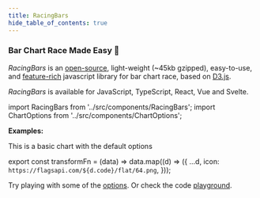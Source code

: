```yaml
---
title: RacingBars
hide_table_of_contents: true
---
```


<head>
  <title>RacingBars</title>
  <meta property="og:title" content="RacingBars" />
  <meta name="twitter:title" content="RacingBars" />
</head>

### **Bar Chart Race Made Easy 🎉**

_RacingBars_ is an [open-source](https://github.com/hatemhosny/racing-bars), light-weight (~45kb gzipped), easy-to-use, and [feature-rich](./features.md) javascript library for bar chart race, based on <a href="https://d3js.org" target="_blank" className="external">D3.js</a>.

_RacingBars_ is available for JavaScript, TypeScript, React, Vue and Svelte.

import RacingBars from '../src/components/RacingBars';
import ChartOptions from '../src/components/ChartOptions';

**Examples:**

This is a basic chart with the default options

<div className="gallery">
  <RacingBars
    dataUrl="/data/brands.json"
  />
</div>

<p style={{height: 30}}> </p>

export const transformFn = (data) => data.map((d) => ({
...d,
icon: `https://flagsapi.com/${d.code}/flat/64.png`,
}));

Try playing with some of the [options](./documentation/options.md). Or check the code [playground](./playground).

<div className="gallery">
  <ChartOptions />
</div>
